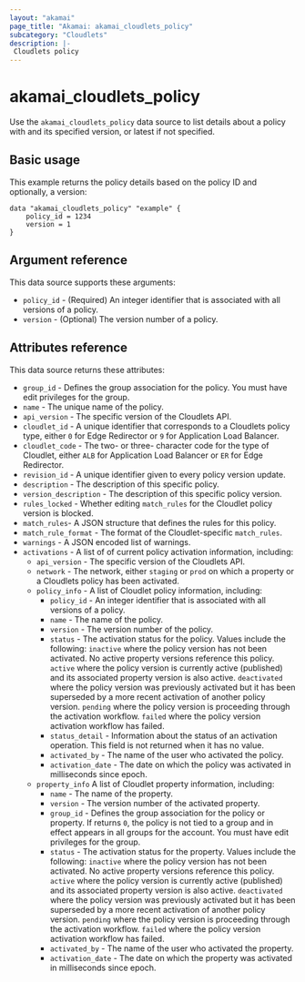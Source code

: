 ```yaml
---
layout: "akamai"
page_title: "Akamai: akamai_cloudlets_policy"
subcategory: "Cloudlets"
description: |-
 Cloudlets policy
---
```


# akamai_cloudlets_policy

Use the `akamai_cloudlets_policy` data source to list details about a policy with and its specified version, or latest if not specified.

## Basic usage

This example returns the policy details based on the policy ID and optionally, a version:

```hcl
data "akamai_cloudlets_policy" "example" {
    policy_id = 1234
    version = 1
}
```

## Argument reference

This data source supports these arguments:

* `policy_id` - (Required) An integer identifier that is associated with all versions of a policy.
* `version` - (Optional) The version number of a policy.

## Attributes reference

This data source returns these attributes:

* `group_id` - Defines the group association for the policy. You must have edit privileges for the group.
* `name` - The unique name of the policy.
* `api_version` - The specific version of the Cloudlets API.
* `cloudlet_id` - A unique identifier that corresponds to a Cloudlets policy type, either `0` for Edge Redirector or `9` for Application Load Balancer.
* `cloudlet_code` - The two- or three- character code for the type of Cloudlet, either `ALB` for Application Load Balancer or `ER` for Edge Redirector.
* `revision_id` - A unique identifier given to every policy version update.
* `description` - The description of this specific policy.
* `version_description` - The description of this specific policy version.
* `rules_locked` - Whether editing `match_rules` for the Cloudlet policy version is blocked.
* `match_rules`- A JSON structure that defines the rules for this policy.
* `match_rule_format` - The format of the Cloudlet-specific `match_rules`.
* `warnings` - A JSON encoded list of warnings.
* `activations` - A list of of current policy activation information, including:
  * `api_version` - The specific version of the Cloudlets API.
  * `network` - The network, either `staging` or `prod` on which a property or a Cloudlets policy has been activated.
  * `policy_info` - A list of Cloudlet policy information, including:
      * `policy_id` - An integer identifier that is associated with all versions of a policy.
      * `name` - The name of the policy.
      * `version` - The version number of the policy.
      * `status` - The activation status for the policy. Values include the following: `inactive` where the policy version has not been activated. No active property versions reference this policy. `active` where the policy version is currently active (published) and its associated property version is also active. `deactivated` where the policy version was previously activated but it has been superseded by a more recent activation of another policy version. `pending` where the policy version is proceeding through the activation workflow. `failed` where the policy version activation workflow has failed.
      * `status_detail` - Information about the status of an activation operation. This field is not returned when it has no value.
      * `activated_by` - The name of the user who activated the policy.
      * `activation_date` - The date on which the policy was activated in milliseconds since epoch.
  * `property_info` A list of Cloudlet property information, including:
      * `name` - The name of the property.
      * `version` - The version number of the activated property.
      * `group_id` - Defines the group association for the policy or property. If returns `0`, the policy is not tied to a group and in effect appears in all groups for the account. You must have edit privileges for the group.
      * `status` - The activation status for the property. Values include the following: `inactive` where the policy version has not been activated. No active property versions reference this policy. `active` where the policy version is currently active (published) and its associated property version is also active. `deactivated` where the policy version was previously activated but it has been superseded by a more recent activation of another policy version. `pending` where the policy version is proceeding through the activation workflow. `failed` where the policy version activation workflow has failed.
      * `activated_by` - The name of the user who activated the property.
      * `activation_date` - The date on which the property was activated in milliseconds since epoch.

